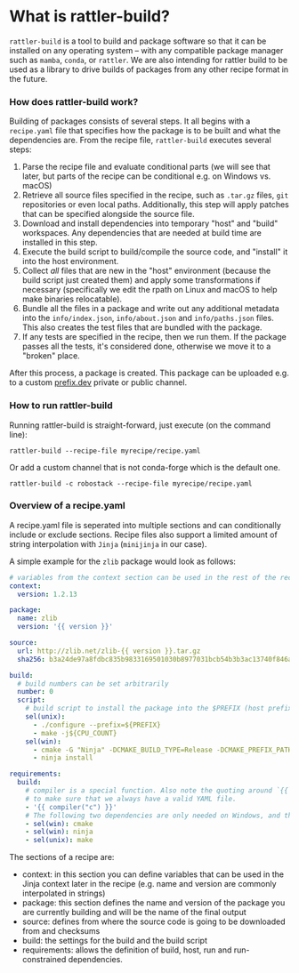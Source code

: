 # What is rattler-build?

`rattler-build` is a tool to build and package software so that it can be
installed on any operating system – with any compatible package manager such as
`mamba`, `conda`, or `rattler`. We are also intending for rattler build to be
used as a library to drive builds of packages from any other recipe format in
the future.

### How does rattler-build work?

Building of packages consists of several steps. It all begins with a
`recipe.yaml` file that specifies how the package is to be built and what the
dependencies are. From the recipe file, `rattler-build` executes several steps:

1. Parse the recipe file and evaluate conditional parts (we will see that later,
   but parts of the recipe can be conditional e.g. on Windows vs. macOS)
2. Retrieve all source files specified in the recipe, such as `.tar.gz` files,
   `git` repositories or even local paths. Additionally, this step will apply
   patches that can be specified alongside the source file.
3. Download and install dependencies into temporary "host" and "build"
   workspaces. Any dependencies that are needed at build time are installed in
   this step.
4. Execute the build script to build/compile the source code, and "install" it
   into the host environment.
5. Collect _all_ files that are new in the "host" environment (because the build
   script just created them) and apply some transformations if necessary
   (specifically we edit the rpath on Linux and macOS to help make binaries
   relocatable).
6. Bundle all the files in a package and write out any additional metadata into
   the `info/index.json`, `info/about.json` and `info/paths.json` files. This
   also creates the test files that are bundled with the package.
7. If any tests are specified in the recipe, then we run them. If the package
   passes all the tests, it's considered done, otherwise we move it to a
   "broken" place.

After this process, a package is created. This package can be uploaded e.g. to a
custom [prefix.dev](https://prefix.dev) private or public channel.

### How to run rattler-build

Running rattler-build is straight-forward, just execute (on the command line):

```
rattler-build --recipe-file myrecipe/recipe.yaml
```

Or add a custom channel that is not conda-forge which is the default one. 
```
rattler-build -c robostack --recipe-file myrecipe/recipe.yaml
```
### Overview of a recipe.yaml

A recipe.yaml file is seperated into multiple sections and can conditionally
include or exclude sections. Recipe files also support a limited amount of
string interpolation with `Jinja` (`minijinja` in our case).

A simple example for the `zlib` package would look as follows:

```yaml
# variables from the context section can be used in the rest of the recipe in jinja expresssions
context:
  version: 1.2.13

package:
  name: zlib
  version: '{{ version }}'

source:
  url: http://zlib.net/zlib-{{ version }}.tar.gz
  sha256: b3a24de97a8fdbc835b9833169501030b8977031bcb54b3b3ac13740f846ab30

build:
  # build numbers can be set arbitrarily
  number: 0
  script:
    # build script to install the package into the $PREFIX (host prefix)
    sel(unix):
      - ./configure --prefix=${PREFIX}
      - make -j${CPU_COUNT}
    sel(win):
      - cmake -G "Ninja" -DCMAKE_BUILD_TYPE=Release -DCMAKE_PREFIX_PATH=%LIBRARY_PREFIX%
      - ninja install

requirements:
  build:
    # compiler is a special function. Also note the quoting around `{{` - this is necessary
    # to make sure that we always have a valid YAML file.
    - '{{ compiler("c") }}'
    # The following two dependencies are only needed on Windows, and thus conditionally selected
    - sel(win): cmake
    - sel(win): ninja
    - sel(unix): make
```

The sections of a recipe are:

- context: in this section you can define variables that can be used in the
  Jinja context later in the recipe (e.g. name and version are commonly
  interpolated in strings)
- package: this section defines the name and version of the package you are
  currently building and will be the name of the final output
- source: defines from where the source code is going to be downloaded from and
  checksums
- build: the settings for the build and the build script
- requirements: allows the definition of build, host, run and run-constrained
  dependencies.